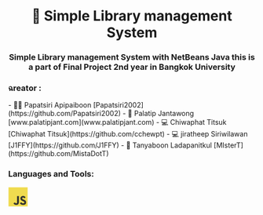 <h1 align="center">👋 Simple Library management System</h1>
<h3 align="center">Simple Library management System with NetBeans Java this is a part of Final Project 2nd year in Bangkok University</h3>


<h3 align="left">ฉreator :</h3>
- 👩‍💻 Papatsiri Apipaiboon [Papatsiri2002](https://github.com/Papatsiri2002)
- 💬 Palatip Jantawong [www.palatipjant.com](www.palatipjant.com)
- 💻 Chiwaphat Titsuk [Chiwaphat Titsuk](https://github.com/cchewpt)
- 💻 jiratheep Siriwilawan [J1FFY](https://github.com/J1FFY)
- 📃 Tanyaboon Ladapanitkul [MIsterT](https://github.com/MistaDotT)


<h3 align="left">Languages and Tools:</h3>
<a href="https://developer.mozilla.org/en-US/docs/Web/JavaScript" target="_blank" rel="noreferrer"> <img src="https://raw.githubusercontent.com/devicons/devicon/master/icons/javascript/javascript-original.svg" alt="javascript" width="40" height="40"/> </a>
